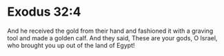 # Exodus 32:4

And he received the gold from their hand and fashioned it with a graving tool and made a golden calf. And they said, These are your gods, O Israel, who brought you up out of the land of Egypt!
